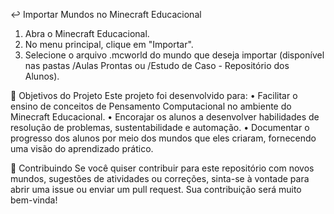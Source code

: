 ↩️ Importar Mundos no Minecraft Educacional
1. Abra o Minecraft Educacional.
2. No menu principal, clique em "Importar".
3. Selecione o arquivo .mcworld do mundo que deseja importar (disponível nas pastas /Aulas Prontas ou /Estudo de Caso - Repositório dos Alunos).

🚀 Objetivos do Projeto
Este projeto foi desenvolvido para:
• Facilitar o ensino de conceitos de Pensamento Computacional no ambiente do Minecraft Educacional.
• Encorajar os alunos a desenvolver habilidades de resolução de problemas, sustentabilidade e automação.
• Documentar o progresso dos alunos por meio dos mundos que eles criaram, fornecendo uma visão do aprendizado prático.

📝 Contribuindo
Se você quiser contribuir para este repositório com novos mundos, sugestões de atividades ou correções, sinta-se à vontade para abrir uma issue ou enviar um pull request. Sua contribuição será muito bem-vinda!
